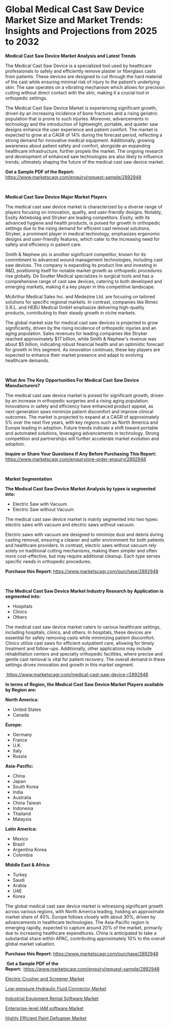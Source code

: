 <p><h1>Global Medical Cast Saw Device Market Size and Market Trends: Insights and Projections from 2025 to 2032</h1></p><p><strong>Medical Cast Saw Device Market Analysis and Latest Trends</strong></p>
<p><p>The Medical Cast Saw Device is a specialized tool used by healthcare professionals to safely and efficiently remove plaster or fiberglass casts from patients. These devices are designed to cut through the hard material of the cast while ensuring minimal risk of injury to the patient’s underlying skin. The saw operates on a vibrating mechanism which allows for precision cutting without direct contact with the skin, making it a crucial tool in orthopedic settings.</p><p>The Medical Cast Saw Device Market is experiencing significant growth, driven by an increasing incidence of bone fractures and a rising geriatric population that is prone to such injuries. Moreover, advancements in technology and the introduction of lightweight, portable, and quieter saw designs enhance the user experience and patient comfort. The market is expected to grow at a CAGR of 14% during the forecast period, reflecting a strong demand for innovative medical equipment. Additionally, growing awareness about patient safety and comfort, alongside an expanding healthcare infrastructure, further propels the market. The ongoing research and development of enhanced saw technologies are also likely to influence trends, ultimately shaping the future of the medical cast saw device market.</p></p>
<p><strong>Get a Sample PDF of the Report:&nbsp;</strong> <a href="https://www.marketscagr.com/enquiry/request-sample/2892948?utm_campaign=1868&utm_medium=2&utm_source=Github&utm_content=ia&utm_term=15032025&utm_id=medical-cast-saw-device">https://www.marketscagr.com/enquiry/request-sample/2892948</a></p>
<p>&nbsp;</p>
<p><strong>Medical Cast Saw Device Major Market Players</strong></p>
<p><p>The medical cast saw device market is characterized by a diverse range of players focusing on innovation, quality, and user-friendly designs. Notably, Essity Aktiebolag and Stryker are leading competitors. Essity, with its advanced hygiene and health products, is poised for growth in orthopedic settings due to the rising demand for efficient cast removal solutions. Stryker, a prominent player in medical technology, emphasizes ergonomic designs and user-friendly features, which cater to the increasing need for safety and efficiency in patient care.</p><p>Smith & Nephew plc is another significant competitor, known for its commitment to advanced wound management technologies, including cast saw devices. The company is expanding its product line and investing in R&D, positioning itself for notable market growth as orthopedic procedures rise globally. De Soutter Medical specializes in surgical tools and has a comprehensive range of cast saw devices, catering to both developed and emerging markets, making it a key player in this competitive landscape.</p><p>McArthur Medical Sales Inc. and Medezine Ltd. are focusing on tailored solutions for specific regional markets. In contrast, companies like Rimec S.R.L. and HEBU Medical GmbH emphasize delivering high-quality products, contributing to their steady growth in niche markets.</p><p>The global market size for medical cast saw devices is projected to grow significantly, driven by the rising incidence of orthopedic injuries and an aging population. Sales revenues for leading companies like Stryker reached approximately $17 billion, while Smith & Nephew's revenue was about $5 billion, indicating robust financial health and an optimistic forecast for growth in this segment. As innovation continues, these key players are expected to enhance their market presence and adapt to evolving healthcare demands.</p></p>
<p>&nbsp;</p>
<p><strong>What Are The Key Opportunities For Medical Cast Saw Device Manufacturers?</strong></p>
<p><p>The medical cast saw device market is poised for significant growth, driven by an increase in orthopedic surgeries and a rising aging population. Innovations in safety and efficiency have enhanced product appeal, as next-generation saws minimize patient discomfort and improve clinical outcomes. The market is projected to expand at a CAGR of approximately 5% over the next five years, with key regions such as North America and Europe leading in adoption. Future trends indicate a shift toward portable and automated solutions, leveraging advancements in technology. Strong competition and partnerships will further accelerate market evolution and adoption.</p></p>
<p><strong>Inquire or Share Your Questions If Any Before Purchasing This Report:</strong> <a href="https://www.marketscagr.com/enquiry/pre-order-enquiry/2892948?utm_campaign=1868&utm_medium=2&utm_source=Github&utm_content=ia&utm_term=15032025&utm_id=medical-cast-saw-device">https://www.marketscagr.com/enquiry/pre-order-enquiry/2892948</a></p>
<p>&nbsp;</p>
<p><strong>Market Segmentation</strong></p>
<p><strong>The Medical Cast Saw Device Market Analysis by types is segmented into:</strong></p>
<p><ul><li>Electric Saw with Vacuum</li><li>Electric Saw without Vacuum</li></ul></p>
<p><p>The medical cast saw device market is mainly segmented into two types: electric saws with vacuum and electric saws without vacuum. </p><p>Electric saws with vacuum are designed to minimize dust and debris during casting removal, ensuring a cleaner and safer environment for both patients and healthcare providers. In contrast, electric saws without vacuum rely solely on traditional cutting mechanisms, making them simpler and often more cost-effective, but may require additional cleanup. Each type serves specific needs in orthopedic procedures.</p></p>
<p><strong>Purchase this Report:&nbsp;</strong><a href="https://www.marketscagr.com/purchase/2892948?utm_campaign=1868&utm_medium=2&utm_source=Github&utm_content=ia&utm_term=15032025&utm_id=medical-cast-saw-device">https://www.marketscagr.com/purchase/2892948</a></p>
<p>&nbsp;</p>
<p><strong>The Medical Cast Saw Device Market Industry Research by Application is segmented into:</strong></p>
<p><ul><li>Hospitals</li><li>Clinics</li><li>Others</li></ul></p>
<p><p>The medical cast saw device market caters to various healthcare settings, including hospitals, clinics, and others. In hospitals, these devices are essential for safely removing casts while minimizing patient discomfort. Clinics utilize cast saws for efficient outpatient care, allowing for timely treatment and follow-ups. Additionally, other applications may include rehabilitation centers and specialty orthopedic facilities, where precise and gentle cast removal is vital for patient recovery. The overall demand in these settings drives innovation and growth in this market segment.</p></p>
<p><a href="https://www.marketscagr.com/medical-cast-saw-device-r2892948?utm_campaign=1868&utm_medium=2&utm_source=Github&utm_content=ia&utm_term=15032025&utm_id=medical-cast-saw-device">&nbsp;https://www.marketscagr.com/medical-cast-saw-device-r2892948</a></p>
<p><strong>In terms of Region, the Medical Cast Saw Device Market Players available by Region are:</strong></p>
<p>
    <p> <strong> North America: </strong>
        <ul>
            <li>United States</li>
            <li>Canada</li>
        </ul>
        </p> 
    <p> <strong> Europe: </strong>
        <ul>
            <li>Germany</li>
            <li>France</li>
            <li>U.K.</li>
            <li>Italy</li>
            <li>Russia</li>
        </ul>
        </p> 
    <p> <strong> Asia-Pacific: </strong>
        <ul>
            <li>China</li>
            <li>Japan</li>
            <li>South Korea</li>
            <li>India</li>
            <li>Australia</li>
            <li>China Taiwan</li>
            <li>Indonesia</li>
            <li>Thailand</li>
            <li>Malaysia</li>
        </ul>
        </p> 
    <p> <strong> Latin America: </strong>
        <ul>
            <li>Mexico</li>
            <li>Brazil</li>
            <li>Argentina Korea</li>
            <li>Colombia</li>
        </ul>
        </p> 
    <p> <strong> Middle East & Africa: </strong>
        <ul>
            <li>Turkey</li>
            <li>Saudi</li>
            <li>Arabia</li>
            <li>UAE</li>
            <li>Korea</li>
        </ul>
    </p>
    </p>
<p><p>The global medical cast saw device market is witnessing significant growth across various regions, with North America leading, holding an approximate market share of 40%. Europe follows closely with about 30%, driven by advancements in healthcare technologies. The Asia-Pacific region is emerging rapidly, expected to capture around 20% of the market, primarily due to increasing healthcare expenditures. China is anticipated to take a substantial share within APAC, contributing approximately 10% to the overall global market valuation.</p></p>
<p><strong>Purchase this Report: </strong><a href="https://www.marketscagr.com/purchase/2892948?utm_campaign=1868&utm_medium=2&utm_source=Github&utm_content=ia&utm_term=15032025&utm_id=medical-cast-saw-device">https://www.marketscagr.com/purchase/2892948</a></p>
<p>&nbsp;<strong>Get a Sample PDF of the Report:&nbsp;&nbsp;</strong><a href="https://www.marketscagr.com/enquiry/request-sample/2892948?utm_campaign=1868&utm_medium=2&utm_source=Github&utm_content=ia&utm_term=15032025&utm_id=medical-cast-saw-device">https://www.marketscagr.com/enquiry/request-sample/2892948</a></p>
<p><strong></strong></p>
<p><p><a href="https://github.com/suebabuhai/Market-Research-Report-List-1/blob/main/electric-crusher-and-screener-market.md?utm_campaign=1868&utm_medium=2&utm_source=Github&utm_content=ia&utm_term=15032025&utm_id=medical-cast-saw-device">Electric Crusher and Screener Market</a></p><p><a href="https://github.com/nyanikumchu/Market-Research-Report-List-1/blob/main/low-pressure-hydraulic-fluid-connector-market.md?utm_campaign=1868&utm_medium=2&utm_source=Github&utm_content=ia&utm_term=15032025&utm_id=medical-cast-saw-device">Low-pressure Hydraulic Fluid Connector Market</a></p><p><a href="https://github.com/dagnewopus/Market-Research-Report-List-1/blob/main/industrial-equipment-rental-software-market.md?utm_campaign=1868&utm_medium=2&utm_source=Github&utm_content=ia&utm_term=15032025&utm_id=medical-cast-saw-device">Industrial Equipment Rental Software Market</a></p><p><a href="https://github.com/goliareanoyh/Market-Research-Report-List-1/blob/main/enterprise-level-iam-software-market.md?utm_campaign=1868&utm_medium=2&utm_source=Github&utm_content=ia&utm_term=15032025&utm_id=medical-cast-saw-device">Enterprise-level IAM software Market</a></p><p><a href="https://github.com/naanaafranxu/Market-Research-Report-List-1/blob/main/highly-efficient-paint-defoamer-market.md?utm_campaign=1868&utm_medium=2&utm_source=Github&utm_content=ia&utm_term=15032025&utm_id=medical-cast-saw-device">Highly Efficient Paint Defoamer Market</a></p></p>